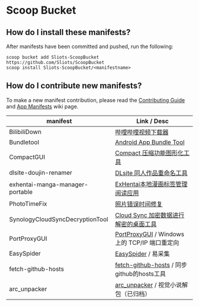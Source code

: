 # Scoop Bucket

<!-- Uncomment the following line after replacing placeholders -->

<!-- [![Tests](https://github.com/Sliots/scoop-bucket/actions/workflows/ci.yml/badge.svg)](https://github.com/Sliots/scoop-bucket/actions/workflows/ci.yml) [![Excavator](https://github.com/Sliots/scoop-bucket/actions/workflows/excavator.yml/badge.svg)](https://github.com/Sliots/scoop-bucket/actions/workflows/excavator.yml) -->

## How do I install these manifests?

After manifests have been committed and pushed, run the following:

```pwsh
scoop bucket add Sliots-ScoopBucket https://github.com/Sliots/ScoopBucket
scoop install Sliots-ScoopBucket/<manifestname>
```

## How do I contribute new manifests?

To make a new manifest contribution, please read the [Contributing
Guide](https://github.com/ScoopInstaller/.github/blob/main/.github/CONTRIBUTING.md)
and [App Manifests](https://github.com/ScoopInstaller/Scoop/wiki/App-Manifests)
wiki page.

| manifest                        | Link / Desc                                                                                                     |
| ------------------------------- | --------------------------------------------------------------------------------------------------------------- |
| BilibiliDown                    | [哔哩哔哩视频下载器](https://github.com/nICEnnnnnnnLee/BilibiliDown)                                               |
| Bundletool                      | [Android App Bundle Tool](https://github.com/google/bundletool)                                                    |
| CompactGUI                      | [Compact 压缩功能图形化工具](https://github.com/IridiumIO/CompactGUI)                                              |
| dlsite-doujin-renamer           | [DLsite 同人作品重命名工具](https://github.com/yodhcn/dlsite-doujin-renamer)                                       |
| exhentai-manga-manager-portable | [ExHentai本地漫画标签管理阅读应用](https://github.com/SchneeHertz/exhentai-manga-manager)                          |
| PhotoTimeFix                    | [照片错误时间修复](https://github.com/Cryolitia/PhotoTimeFix)                                                      |
| SynologyCloudSyncDecryptionTool | [Cloud Sync 加密数据进行解密的桌面工具](https://www.synology.cn/zh-cn/releaseNote/SynologyCloudSyncDecryptionTool) |
| PortProxyGUI                    | [PortProxyGUI](https://github.com/zmjack/PortProxyGUI) / Windows 上的 TCP/IP 端口重定向                           |
| EasySpider                      | [EasySpider](https://github.com/NaiboWang/EasySpider) / 易采集                                                   |
| fetch-github-hosts              | [fetch-github-hosts](https://github.com/Licoy/fetch-github-hosts) / 同步github的hosts工具                        |
| arc_unpacker                    | [arc_unpacker](https://github.com/vn-tools/arc_unpacker) / 视觉小说解包（已归档）                                 |
